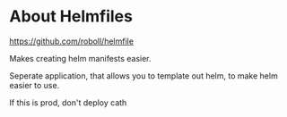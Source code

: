# About Helmfiles

https://github.com/roboll/helmfile

Makes creating helm manifests easier.

Seperate application, that allows you to template out helm, to make helm easier to use.



If this is prod, don't deploy cath